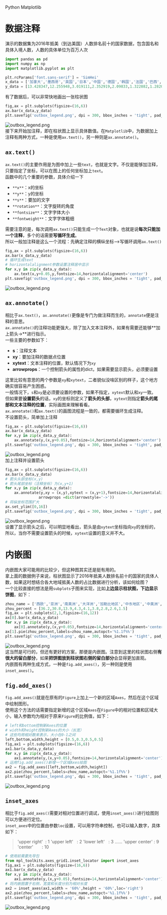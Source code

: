 Python Matplotlib
<a name="d5yFD"></a>
# 数据注释
演示的数据集为2016年抵美（到达美国）人数排名前十的国家数据，包含国名和具体入境人数，人数的具体单位为百万人次
```python
import pandas as pd
import numpy as np
import matplotlib.pyplot as plt

plt.rcParams['font.sans-serif'] = 'SimHei'
x_data = ['加拿大','墨西哥','英国','日本','中国','德国','韩国','法国','巴西','印度']
y_data = [13.428347,12.255948,3.019111,2.352919,2.09833,1.322882,1.282097,1.127868,1.109066,0.874016]
```
有了数据后，可以非常快地画出一张柱状图
```python
fig,ax = plt.subplots(figsize=(16,6))
ax.bar(x_data,y_data)
plt.savefig('outbox_legend.png', dpi = 300, bbox_inches = 'tight', pad_inches = .1)
```
![outbox_legend.png](./img/1606469940133-69a5e1f4-e92a-442c-bea6-1ae70b6d66e2.png)<br />接下来开始加注释，即在柱状图上显示具体数值。在`Matplotlib`中，为数据加上注释有两种方式，一种是使用`ax.text()`，另一种则是`ax.annotate()`。
<a name="7E3wG"></a>
## `ax.text()`
`ax.text()`的主要作用是为图中加上一些`text`，也就是文字。不仅是能够加注释，只要指定了坐标，可以在图上的任何坐标加上`text`。<br />函数中的几个重要的参数，具体介绍一下

- `**x**`：x的坐标
- `**y**`：y的坐标
- `**s**`：要加的文字
- `**rotation**`：文字旋转的角度
- `**fontsize**`：文字字体大小
- `**fontweight**`：文字字体粗细

需要注意的是，每次调用`ax.text()`只能生成一个`Text`对象，也就是说**每次只能加一个注释**，多个的话需要**写循环生成**。<br />所以一般加注释是这么一个流程：先确定注释的横纵坐标-->写循环调用`ax.text()`
```python
fig,ax = plt.subplots(figsize=(16,6))
ax.bar(x_data,y_data)
# 循环生成text
# horizontalalignment参数设置注释居中显示
for x,y in zip(x_data,y_data):
    ax.text(x,y+0.05,y,fontsize=14,horizontalalignment='center')
plt.savefig('outbox_legend.png', dpi = 300, bbox_inches = 'tight', pad_inches = .1)
```
![outbox_legend.png](./img/1606470023727-5f7a6f29-8cd9-4c04-bc44-e8214f83061c.png)
<a name="mC81P"></a>
## `ax.annotate()`
相比于`ax.text()`，`ax.annotate()`更像是专门为做注释而生的，`annotate`便是注释的意思。<br />`ax.annotate()`的注释功能更强大，除了加入文本注释外，如果有需要还能够**加上箭头→**进行指示。<br />一些主要的参数如下：

- **s**：注释文本
- **xy**：要加注释的数据点位置
- **xytext**：文本注释的位置，默认情况下为`xy`
- **arrowprops**：一个控制箭头的属性的dict，如果需要显示箭头，必须要设置

这里比较有意思的两个参数是`xy`和`xytext`，二者貌似没啥区别的样子，这个地方确实很容易产生困惑。<br />一般情况下，`s`和`xy`是必须要设置的参数，如果不指定，`xytext`默认和`xy`一致。<br />但如果要**设置箭头**的话，`xy`的坐标则定义了**箭头的头部**，`xytext`则指定**箭头的尾部和文本注释的位置**，实际画图来理解看看。<br />`ax.annotate()`和`ax.text()`的画图流程是一致的，都需要循环生成注释。<br />不设置箭头，简单加上注释
```python
fig,ax = plt.subplots(figsize=(16,6))
ax.bar(x_data,y_data)
for x,y in zip(x_data,y_data):
    ax.annotate(y,(x,y+0.05),fontsize=14,horizontalalignment='center')
plt.savefig('outbox_legend.png', dpi = 300, bbox_inches = 'tight', pad_inches = .1)
```
![outbox_legend.png](./img/1606470106220-43de50ee-1b7c-4bd7-9ea9-374a8caa8ab6.png)<br />加上注释并设置箭头
```python
fig,ax = plt.subplots(figsize=(16,6))
ax.bar(x_data,y_data)
# 箭头头部坐标(x,y)
# 箭头尾部坐标（注释坐标）为(x,y+1)
for x,y in zip(x_data,y_data):
    ax.annotate(y,xy = (x,y),xytext = (x,y+1),fontsize=14,horizontalalignment='center',
               arrowprops =dict(arrowstyle='->'))
# 将纵坐标范围扩大
ax.set_ylim([0,16])
plt.savefig('outbox_legend.png', dpi = 300, bbox_inches = 'tight', pad_inches = .1)
```
![outbox_legend.png](./img/1606470157138-a61b7e30-3788-4b26-a219-c3167502101e.png)<br />设置了显示箭头之后，可以明显地看出，箭头是由`xytext`坐标指向`xy`的坐标的，所以，当你不需要设置箭头的时候，`xytext`设置的意义并不大。
<a name="7Hidk"></a>
# 内嵌图
内嵌图大家可能用的比较少，但这种图其实还是挺有用的。<br />拿上面的数据例子来说，柱状图显示了2016年抵美人数排名前十的国家的具体人数，如果这时想结合各大地域抵美人数的占比数据进行分析，该如何绘图？<br />一个比较直接的想法是用`subplots`子图来实现，比如**上边显示柱状图，下边显示饼图**，如下：
```python
zhou_name = ['西欧','亚洲','南美洲','大洋洲','加勒比地区','中东地区','中美洲','东欧','非洲']
zhou_percent = [36.2,30.8,13.9,4.3,4.1,3.8,2.8,2.6,1.5]
fig,ax = plt.subplots(2,1,figsize=(16,12))
ax[0].bar(x_data,y_data)
for x,y in zip(x_data,y_data):
    ax[0].annotate(y,(x,y+0.05),fontsize=14,horizontalalignment='center')
ax[1].pie(zhou_percent,labels=zhou_name,autopct='%1.1f%%')
plt.savefig('outbox_legend.png', dpi = 300, bbox_inches = 'tight', pad_inches = .1)
```
![outbox_legend.png](./img/1606470223606-131c868d-9512-4ca2-b692-230eef7084a1.png)<br />这当然是可行的，但还有更好的方案，那便是内嵌图。注意到这里的柱状图右侧**有很大的留白部分**，如果**把饼图放到柱状图右侧的留白部分**会显得更加直观。<br />内嵌图有两种生成方式，一种是`fig.add_axes()`，另一种则是使用`inset_axes()`。
<a name="wZSwV"></a>
## `fig.add_axes()`
`fig.add_axes()`就是在原有的`Figure`上加上一个新的区域`Axes`，然后在这个区域中绘制图形。<br />使用这个方法的话需要指定新增的这个区域`Axes`在`Figure`中的相对位置和区域大小，输入参数均为相对于原来`Figure`的比例值，如下：
```python
# left和bottom控制新Axes的位置
# width和height控制新Axes的大小（长宽）
# 这些均用相对数来表示，大小在0-1之间
left,bottom,width,height = [0.5,0.3,0.5,0.5]
fig,ax1 = plt.subplots(figsize=(16,6))
ax1.bar(x_data,y_data)
for x,y in zip(x_data,y_data):
    ax1.annotate(y,(x,y+0.05),fontsize=14,horizontalalignment='center')
# 运用fig.add_axes()新增一个区域Axes绘图
ax2 = fig.add_axes([left,bottom,width,height])
ax2.pie(zhou_percent,labels=zhou_name,autopct='%1.1f%%')
plt.savefig('outbox_legend.png', dpi = 300, bbox_inches = 'tight', pad_inches = .1)
```
![outbox_legend.png](./img/1606470320605-bb0753d4-403a-4cfc-8c2f-e986b188821f.png)
<a name="DNs7A"></a>
## `inset_axes`
相比于`fig.add_axes()`需要对相对位置进行调试，使用`inset_axes()`进行绘图则可以方便进行定位。<br />`inset_axes`中的位置由参数`loc`设置，可以用字符串控制，也可以输入数字，具体如下：
> 'upper right'  : 1
> 'upper left'   : 2
> 'lower left'   : 3
> ......
> 'upper center' : 9
> 'center'       : 10

```python
# 使用前需要先导包
from mpl_toolkits.axes_grid1.inset_locator import inset_axes
fig,ax1 = plt.subplots(figsize=(16,6))
ax1.bar(x_data,y_data)
for x,y in zip(x_data,y_data):
    ax1.annotate(y,(x,y+0.05),fontsize=14,horizontalalignment='center')
# 将内嵌图置于右侧，宽度和长度分别为相对长度
ax2 = inset_axes(ax1,width = '60%',height = '60%',loc='right')
ax2.pie(zhou_percent,labels=zhou_name,autopct='%1.1f%%')
plt.savefig('outbox_legend.png', dpi = 300, bbox_inches = 'tight', pad_inches = .1)
```
![outbox_legend.png](./img/1606470374455-30af4993-60e5-46b5-a19b-70f40033bb72.png)
